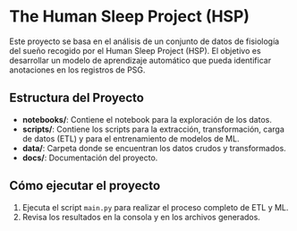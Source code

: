 # The Human Sleep Project (HSP)

Este proyecto se basa en el análisis de un conjunto de datos de fisiología del sueño recogido por el Human Sleep Project (HSP). El objetivo es desarrollar un modelo de aprendizaje automático que pueda identificar anotaciones en los registros de PSG.

## Estructura del Proyecto

- **notebooks/**: Contiene el notebook para la exploración de los datos.
- **scripts/**: Contiene los scripts para la extracción, transformación, carga de datos (ETL) y para el entrenamiento de modelos de ML.
- **data/**: Carpeta donde se encuentran los datos crudos y transformados.
- **docs/**: Documentación del proyecto.

## Cómo ejecutar el proyecto

1. Ejecuta el script `main.py` para realizar el proceso completo de ETL y ML.
2. Revisa los resultados en la consola y en los archivos generados.
